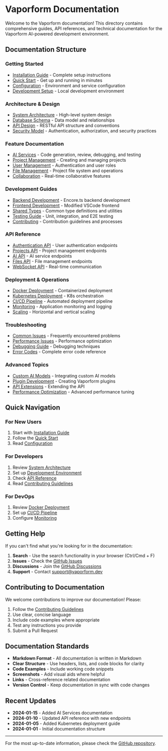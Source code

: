 # Vaporform Documentation

Welcome to the Vaporform documentation! This directory contains comprehensive guides, API references, and technical documentation for the Vaporform AI-powered development environment.

## Documentation Structure

### Getting Started
- [Installation Guide](./installation.md) - Complete setup instructions
- [Quick Start](./quick-start.md) - Get up and running in minutes
- [Configuration](./configuration.md) - Environment and service configuration
- [Development Setup](./development.md) - Local development environment

### Architecture & Design
- [System Architecture](./architecture.md) - High-level system design
- [Database Schema](./database.md) - Data model and relationships
- [API Design](./api.md) - RESTful API structure and conventions
- [Security Model](./security.md) - Authentication, authorization, and security practices

### Feature Documentation
- [AI Services](./ai-services.md) - Code generation, review, debugging, and testing
- [Project Management](./project-management.md) - Creating and managing projects
- [User Management](./user-management.md) - Authentication and user roles
- [File Management](./file-management.md) - Project file system and operations
- [Collaboration](./collaboration.md) - Real-time collaborative features

### Development Guides
- [Backend Development](./backend-development.md) - Encore.ts backend development
- [Frontend Development](./frontend-development.md) - Modified VSCode frontend
- [Shared Types](./shared-types.md) - Common type definitions and utilities
- [Testing Guide](./testing.md) - Unit, integration, and E2E testing
- [Contributing](./contributing.md) - Contribution guidelines and processes

### API Reference
- [Authentication API](./api/auth.md) - User authentication endpoints
- [Projects API](./api/projects.md) - Project management endpoints
- [AI API](./api/ai.md) - AI service endpoints
- [Files API](./api/files.md) - File management endpoints
- [WebSocket API](./api/websocket.md) - Real-time communication

### Deployment & Operations
- [Docker Deployment](./deployment/docker.md) - Containerized deployment
- [Kubernetes Deployment](./deployment/kubernetes.md) - K8s orchestration
- [CI/CD Pipeline](./deployment/cicd.md) - Automated deployment pipeline
- [Monitoring](./deployment/monitoring.md) - Application monitoring and logging
- [Scaling](./deployment/scaling.md) - Horizontal and vertical scaling

### Troubleshooting
- [Common Issues](./troubleshooting/common-issues.md) - Frequently encountered problems
- [Performance Issues](./troubleshooting/performance.md) - Performance optimization
- [Debugging Guide](./troubleshooting/debugging.md) - Debugging techniques
- [Error Codes](./troubleshooting/error-codes.md) - Complete error code reference

### Advanced Topics
- [Custom AI Models](./advanced/custom-models.md) - Integrating custom AI models
- [Plugin Development](./advanced/plugins.md) - Creating Vaporform plugins
- [API Extensions](./advanced/api-extensions.md) - Extending the API
- [Performance Optimization](./advanced/performance.md) - Advanced performance tuning

## Quick Navigation

### For New Users
1. Start with [Installation Guide](./installation.md)
2. Follow the [Quick Start](./quick-start.md)
3. Read [Configuration](./configuration.md)

### For Developers
1. Review [System Architecture](./architecture.md)
2. Set up [Development Environment](./development.md)
3. Check [API Reference](./api/)
4. Read [Contributing Guidelines](./contributing.md)

### For DevOps
1. Review [Docker Deployment](./deployment/docker.md)
2. Set up [CI/CD Pipeline](./deployment/cicd.md)
3. Configure [Monitoring](./deployment/monitoring.md)

## Getting Help

If you can't find what you're looking for in the documentation:

1. **Search** - Use the search functionality in your browser (Ctrl/Cmd + F)
2. **Issues** - Check the [GitHub Issues](https://github.com/your-org/vaporform/issues)
3. **Discussions** - Join the [GitHub Discussions](https://github.com/your-org/vaporform/discussions)
4. **Support** - Contact support@vaporform.dev

## Contributing to Documentation

We welcome contributions to improve our documentation! Please:

1. Follow the [Contributing Guidelines](./contributing.md)
2. Use clear, concise language
3. Include code examples where appropriate
4. Test any instructions you provide
5. Submit a Pull Request

## Documentation Standards

- **Markdown Format** - All documentation is written in Markdown
- **Clear Structure** - Use headers, lists, and code blocks for clarity
- **Code Examples** - Include working code snippets
- **Screenshots** - Add visual aids where helpful
- **Links** - Cross-reference related documentation
- **Version Control** - Keep documentation in sync with code changes

## Recent Updates

- **2024-01-15** - Added AI Services documentation
- **2024-01-10** - Updated API reference with new endpoints
- **2024-01-05** - Added Kubernetes deployment guide
- **2024-01-01** - Initial documentation structure

---

For the most up-to-date information, please check the [GitHub repository](https://github.com/your-org/vaporform).